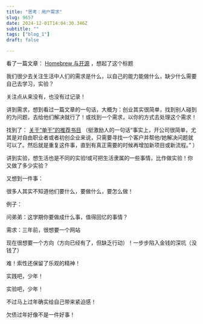 ```yaml
--- 
title: "思考：用户需求" 
slug: 9657
date: 2024-12-01T14:04:30.346Z 
subtitle: "" 
tags: ["blog_1"] 
draft: false

--- 
```



看了一篇文章： [Homebrew 与开源](https://yihui.org/cn/2017/12/homebrew-open-source/) ，想起了这个标题

我们很少去关注生活中人们的需求是什么，以自己的能力能做什么，缺少什么需要自己去学习，实验？

关注点从来没有，也没有过记录！




讲到需求，想到看过一篇文章的一句话，大概为：创业其实很简单，找到别人碰到的为问题，去给他们解决就行了！或找到一个需求，以你的方式去处理这个需求！

找到了： [关于“单干”的推荐书目](https://yanlinlin.cn/2023/12/29/%E5%85%B3%E4%BA%8E%E5%8D%95%E5%B9%B2%E7%9A%84%E6%8E%A8%E8%8D%90%E4%B9%A6%E7%9B%AE/) （挺激励人的一句话“事实上，开公司很简单，尤其是对自由职业者或者初创企业来说，只需要寻找一个客户并帮他/她解决问题就可以了。然后就是重复这件事，直到有真正需要的时候再增加新项目或新流程。” ）  




讲到实验，想生活也是不同的实验!或可把生活隶属的一些事情，比作做实验！你又做了多少实验？




又想到一件事：

很多人其实不知道他们要什么，要做什么，要怎么做！

例子：

问弟弟：这学期你要做成什么事，值得回忆的事情？




需求：三年前，很想要一个网站

现在很想要一个方向（方向已经有了，但缺乏行动）！一步步陷入金钱的深坑（没钱了）

难！索性还保留了乐观的精神！




实践吧，少年！

实验吧，少年！




不过马上过年确实给自己带来紧迫感！

欠债过年好像不是一件好事！

